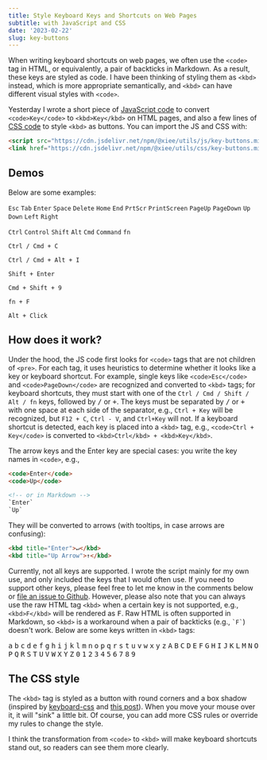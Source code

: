 ```yaml
---
title: Style Keyboard Keys and Shortcuts on Web Pages
subtitle: with JavaScript and CSS
date: '2023-02-22'
slug: key-buttons
---
```


When writing keyboard shortcuts on web pages, we often use the `<code>` tag in
HTML, or equivalently, a pair of backticks in Markdown. As a result, these keys
are styled as code. I have been thinking of styling them as `<kbd>` instead,
which is more appropriate semantically, and `<kbd>` can have different visual
styles with `<code>`.

Yesterday I wrote a short piece of [JavaScript
code](https://github.com/yihui/misc.js/blob/main/js/key-buttons.js) to convert
`<code>Key</code>` to `<kbd>Key</kbd>` on HTML pages, and also a few lines of
[CSS code](https://github.com/yihui/misc.js/blob/main/css/key-buttons.css) to
style `<kbd>` as buttons. You can import the JS and CSS with:

``` html
<script src="https://cdn.jsdelivr.net/npm/@xiee/utils/js/key-buttons.min.js" defer></script>
<link href="https://cdn.jsdelivr.net/npm/@xiee/utils/css/key-buttons.min.css" rel="stylesheet">
```

## Demos

Below are some examples:

`Esc` `Tab` `Enter` `Space` `Delete` `Home` `End` `PrtScr` `PrintScreen`
`PageUp` `PageDown` `Up` `Down` `Left` `Right`

`Ctrl` `Control` `Shift` `Alt` `Cmd` `Command` `fn`

`Ctrl / Cmd + C`

`Ctrl / Cmd + Alt + I`

`Shift + Enter`

`Cmd + Shift + 9`

`fn + F`

`Alt + Click`

## How does it work?

Under the hood, the JS code first looks for `<code>` tags that are not children
of `<pre>`. For each tag, it uses heuristics to determine whether it looks like
a key or keyboard shortcut. For example, single keys like `<code>Esc</code>` and
`<code>PageDown</code>` are recognized and converted to `<kbd>` tags; for
keyboard shortcuts, they must start with one of the
`Ctrl / Cmd / Shift / Alt / fn` keys, followed by <kbd>/</kbd> or <kbd>+</kbd>.
The keys must be separated by <kbd>/</kbd> or <kbd>+</kbd> with one space at
each side of the separator, e.g., `Ctrl + Key` will be recognized, but
`F12 + C`, `Ctrl - V`, and `Ctrl+Key` will not. If a keyboard shortcut is
detected, each key is placed into a `<kbd>` tag, e.g., `<code>Ctrl + Key</code>`
is converted to `<kbd>Ctrl</kbd> + <kbd>Key</kbd>`.

The arrow keys and the Enter key are special cases: you write the key names in
`<code>`, e.g.,

``` html
<code>Enter</code>
<code>Up</code>

<!-- or in Markdown -->
`Enter`
`Up`
```

They will be converted to arrows (with tooltips, in case arrows are confusing):

``` html
<kbd title="Enter">↵</kbd>
<kbd title="Up Arrow">↑</kbd>
```

Currently, not all keys are supported. I wrote the script mainly for my own use,
and only included the keys that I would often use. If you need to support other
keys, please feel free to let me know in the comments below or [file an issue to
Github](https://github.com/yihui/misc.js). However, please also note that you
can always use the raw HTML tag `<kbd>` when a certain key is not supported,
e.g., `<kbd>F</kbd>` will be rendered as <kbd>F</kbd>. Raw HTML is often
supported in Markdown, so `<kbd>` is a workaround when a pair of backticks
(e.g., `` `F` ``) doesn't work. Below are some keys written in `<kbd>` tags:

<kbd>a</kbd> <kbd>b</kbd> <kbd>c</kbd> <kbd>d</kbd> <kbd>e</kbd> <kbd>f</kbd>
<kbd>g</kbd> <kbd>h</kbd> <kbd>i</kbd> <kbd>j</kbd> <kbd>k</kbd> <kbd>l</kbd>
<kbd>m</kbd> <kbd>n</kbd> <kbd>o</kbd> <kbd>p</kbd> <kbd>q</kbd> <kbd>r</kbd>
<kbd>s</kbd> <kbd>t</kbd> <kbd>u</kbd> <kbd>v</kbd> <kbd>w</kbd> <kbd>x</kbd>
<kbd>y</kbd> <kbd>z</kbd> <kbd>A</kbd> <kbd>B</kbd> <kbd>C</kbd> <kbd>D</kbd>
<kbd>E</kbd> <kbd>F</kbd> <kbd>G</kbd> <kbd>H</kbd> <kbd>I</kbd> <kbd>J</kbd>
<kbd>K</kbd> <kbd>L</kbd> <kbd>M</kbd> <kbd>N</kbd> <kbd>O</kbd> <kbd>P</kbd>
<kbd>Q</kbd> <kbd>R</kbd> <kbd>S</kbd> <kbd>T</kbd> <kbd>U</kbd> <kbd>V</kbd>
<kbd>W</kbd> <kbd>X</kbd> <kbd>Y</kbd> <kbd>Z</kbd> <kbd>0</kbd> <kbd>1</kbd>
<kbd>2</kbd> <kbd>3</kbd> <kbd>4</kbd> <kbd>5</kbd> <kbd>6</kbd> <kbd>7</kbd>
<kbd>8</kbd> <kbd>9</kbd>

## The CSS style

The `<kbd>` tag is styled as a button with round corners and a box shadow
(inspired by [keyboard-css](https://shhdharmen.github.io/keyboard-css/) and
[this
post](https://chrispennington.blog/blog/add-styling-to-keyboard-keys-css/)).
When you move your mouse over it, it will "sink" a little bit. Of course, you
can add more CSS rules or override my rules to change the style.

I think the transformation from `<code>` to `<kbd>` will make keyboard shortcuts
stand out, so readers can see them more clearly.
